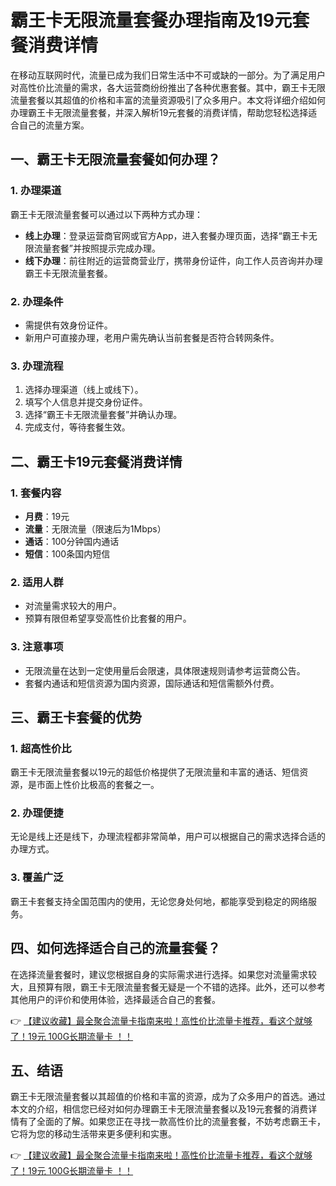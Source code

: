 # 霸王卡无限流量套餐办理指南及19元套餐消费详情

在移动互联网时代，流量已成为我们日常生活中不可或缺的一部分。为了满足用户对高性价比流量的需求，各大运营商纷纷推出了各种优惠套餐。其中，霸王卡无限流量套餐以其超值的价格和丰富的流量资源吸引了众多用户。本文将详细介绍如何办理霸王卡无限流量套餐，并深入解析19元套餐的消费详情，帮助您轻松选择适合自己的流量方案。

## 一、霸王卡无限流量套餐如何办理？

### 1. 办理渠道
霸王卡无限流量套餐可以通过以下两种方式办理：
- **线上办理**：登录运营商官网或官方App，进入套餐办理页面，选择“霸王卡无限流量套餐”并按照提示完成办理。
- **线下办理**：前往附近的运营商营业厅，携带身份证件，向工作人员咨询并办理霸王卡无限流量套餐。

### 2. 办理条件
- 需提供有效身份证件。
- 新用户可直接办理，老用户需先确认当前套餐是否符合转网条件。

### 3. 办理流程
1. 选择办理渠道（线上或线下）。
2. 填写个人信息并提交身份证件。
3. 选择“霸王卡无限流量套餐”并确认办理。
4. 完成支付，等待套餐生效。

## 二、霸王卡19元套餐消费详情

### 1. 套餐内容
- **月费**：19元
- **流量**：无限流量（限速后为1Mbps）
- **通话**：100分钟国内通话
- **短信**：100条国内短信

### 2. 适用人群
- 对流量需求较大的用户。
- 预算有限但希望享受高性价比套餐的用户。

### 3. 注意事项
- 无限流量在达到一定使用量后会限速，具体限速规则请参考运营商公告。
- 套餐内通话和短信资源为国内资源，国际通话和短信需额外付费。

## 三、霸王卡套餐的优势

### 1. 超高性价比
霸王卡无限流量套餐以19元的超低价格提供了无限流量和丰富的通话、短信资源，是市面上性价比极高的套餐之一。

### 2. 办理便捷
无论是线上还是线下，办理流程都非常简单，用户可以根据自己的需求选择合适的办理方式。

### 3. 覆盖广泛
霸王卡套餐支持全国范围内的使用，无论您身处何地，都能享受到稳定的网络服务。

## 四、如何选择适合自己的流量套餐？

在选择流量套餐时，建议您根据自身的实际需求进行选择。如果您对流量需求较大，且预算有限，霸王卡无限流量套餐无疑是一个不错的选择。此外，还可以参考其他用户的评价和使用体验，选择最适合自己的套餐。

👉 [【建议收藏】最全聚合流量卡指南来啦！高性价比流量卡推荐，看这个就够了！19元 100G长期流量卡 ！！](https://bit.ly/Liuliangka)

## 五、结语

霸王卡无限流量套餐以其超值的价格和丰富的资源，成为了众多用户的首选。通过本文的介绍，相信您已经对如何办理霸王卡无限流量套餐以及19元套餐的消费详情有了全面的了解。如果您正在寻找一款高性价比的流量套餐，不妨考虑霸王卡，它将为您的移动生活带来更多便利和实惠。

👉 [【建议收藏】最全聚合流量卡指南来啦！高性价比流量卡推荐，看这个就够了！19元 100G长期流量卡 ！！](https://bit.ly/Liuliangka)